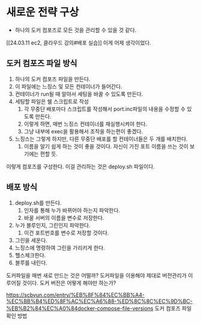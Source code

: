 # 새로운 전략 구상
- 하나의 도커 컴포즈로 모든 것을 관리할 수 있을 것 같다.

[[24.03.11 ec2, 클라우드 강의#배포 실습]]
이게 어제 생각이었다.
## 도커 컴포즈 파일 방식
1. 하나의 도커 컴포즈 파일을 만든다.
2. 이 파일에는 느징스 및 모든 컨테이너가 들어간다. 
3. 컨테이너가 run될 때 알아서 세팅을 바꿀 수 있도록 만든다.
4. 세팅할 파일은 쉘 스크립트로 작성
	1. 각 무중단 배포마다 스크립트를 작성해서 port.inc파일의 내용을 수정할 수 있도록 만든다.
	2. 이렇게 하면, 매번 느징스 컨테이너를 재실행시켜야 한다. 
	3. 그냥 내부에 exec을 활용해서 조작을 하는편이 좋겠다.
5. 느징스는 그렇게 하지만, 다른 무중단 배포를 할 컨테이너들은 두 개를 배치한다. 
	1. 이름을 알기 쉽게 하는 것이 좋을 것이다. 자신이 가진 포트 이름을 쓰는 것이 보기에는 편할 듯.
	
이렇게 컴포즈를 구성한다. 이걸 관리하는 것은 deploy.sh 파일이다.
## 배포 방식
1. deploy.sh를 만든다.
	1. 인자를 통해 누가 바뀌어야 하는지 파악한다.
	2. 바꿀 서버의 이름을 변수로 저장한다.
2. 누가 블루인지, 그린인지 파악한다.
	1. 이건 포트번호를 변수로 저장할 것이다. 
3. 그린을 세운다.
4. 느징스에 명령하여 그린을 가리키게 한다.
5. 헬스체크한다.
6. 블루를 내린다.

도커파일을 매번 새로 만드는 것은 어떨까? 도커파일을 이용해야 제대로 버전관리가 이루어질 것이다. 도커 버전은 어떻게 해야만 하는가?

https://scbyun.com/entry/%EB%8F%84%EC%BB%A4-%EC%BB%B4%ED%8F%AC%EC%A6%88-%ED%8C%8C%EC%9D%BC-%EB%B2%84%EC%A0%84docker-compose-file-versions
도커 컴포즈 파일 확인 방법